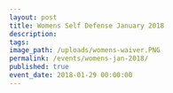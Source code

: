 ```yaml
---
layout: post
title: Womens Self Defense January 2018
description:
tags:
image_path: /uploads/womens-waiver.PNG
permalink: /events/womens-jan-2018/
published: true
event_date: 2018-01-29 00:00:00
---
```



